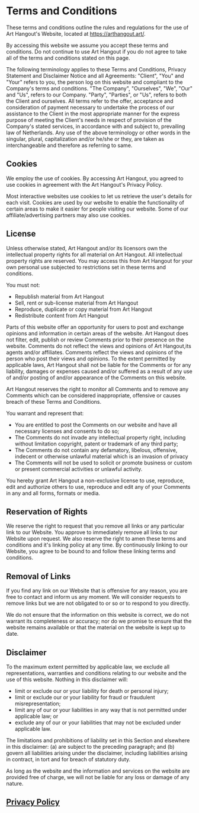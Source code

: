 # Terms and Conditions

These terms and conditions outline the rules and regulations for the use of Art Hangout's Website, located at https://arthangout.art/.

By accessing this website we assume you accept these terms and conditions. Do not continue to use Art Hangout if you do not agree to take all of the terms and conditions stated on this page.

The following terminology applies to these Terms and Conditions, Privacy Statement and Disclaimer Notice and all Agreements: "Client", "You" and "Your" refers to you, the person log on this website and compliant to the Company's terms and conditions. "The Company", "Ourselves", "We", "Our" and "Us", refers to our Company. "Party", "Parties", or "Us", refers to both the Client and ourselves. All terms refer to the offer, acceptance and consideration of payment necessary to undertake the process of our assistance to the Client in the most appropriate manner for the express purpose of meeting the Client's needs in respect of provision of the Company's stated services, in accordance with and subject to, prevailing law of Netherlands. Any use of the above terminology or other words in the singular, plural, capitalization and/or he/she or they, are taken as interchangeable and therefore as referring to same.

## Cookies

We employ the use of cookies. By accessing Art Hangout, you agreed to use cookies in agreement with the Art Hangout's Privacy Policy.

Most interactive websites use cookies to let us retrieve the user's details for each visit. Cookies are used by our website to enable the functionality of certain areas to make it easier for people visiting our website. Some of our affiliate/advertising partners may also use cookies.

## License

Unless otherwise stated, Art Hangout and/or its licensors own the intellectual property rights for all material on Art Hangout. All intellectual property rights are reserved. You may access this from Art Hangout for your own personal use subjected to restrictions set in these terms and conditions.

You must not:

- Republish material from Art Hangout
- Sell, rent or sub-license material from Art Hangout
- Reproduce, duplicate or copy material from Art Hangout
- Redistribute content from Art Hangout

Parts of this website offer an opportunity for users to post and exchange opinions and information in certain areas of the website. Art Hangout does not filter, edit, publish or review Comments prior to their presence on the website. Comments do not reflect the views and opinions of Art Hangout,its agents and/or affiliates. Comments reflect the views and opinions of the person who post their views and opinions. To the extent permitted by applicable laws, Art Hangout shall not be liable for the Comments or for any liability, damages or expenses caused and/or suffered as a result of any use of and/or posting of and/or appearance of the Comments on this website.

Art Hangout reserves the right to monitor all Comments and to remove any Comments which can be considered inappropriate, offensive or causes breach of these Terms and Conditions.

You warrant and represent that:

- You are entitled to post the Comments on our website and have all necessary licenses and consents to do so;
- The Comments do not invade any intellectual property right, including without limitation copyright, patent or trademark of any third party;
- The Comments do not contain any defamatory, libelous, offensive, indecent or otherwise unlawful material which is an invasion of privacy
- The Comments will not be used to solicit or promote business or custom or present commercial activities or unlawful activity.

You hereby grant Art Hangout a non-exclusive license to use, reproduce, edit and authorize others to use, reproduce and edit any of your Comments in any and all forms, formats or media.

## Reservation of Rights

We reserve the right to request that you remove all links or any particular link to our Website. You approve to immediately remove all links to our Website upon request. We also reserve the right to amen these terms and conditions and it's linking policy at any time. By continuously linking to our Website, you agree to be bound to and follow these linking terms and conditions.

## Removal of Links

If you find any link on our Website that is offensive for any reason, you are free to contact and inform us any moment. We will consider requests to remove links but we are not obligated to or so or to respond to you directly.

We do not ensure that the information on this website is correct, we do not warrant its completeness or accuracy; nor do we promise to ensure that the website remains available or that the material on the website is kept up to date.

## Disclaimer

To the maximum extent permitted by applicable law, we exclude all representations, warranties and conditions relating to our website and the use of this website. Nothing in this disclaimer will:

- limit or exclude our or your liability for death or personal injury;
- limit or exclude our or your liability for fraud or fraudulent misrepresentation;
- limit any of our or your liabilities in any way that is not permitted under applicable law; or
- exclude any of our or your liabilities that may not be excluded under applicable law.

The limitations and prohibitions of liability set in this Section and elsewhere in this disclaimer: (a) are subject to the preceding paragraph; and (b) govern all liabilities arising under the disclaimer, including liabilities arising in contract, in tort and for breach of statutory duty.

As long as the website and the information and services on the website are provided free of charge, we will not be liable for any loss or damage of any nature.

## [Privacy Policy][pp]

[pp]: https://arthangout.art/privacy.html
